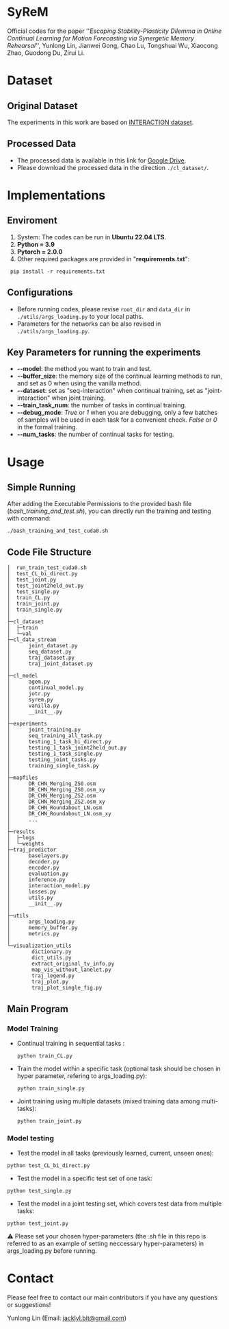 # SyReM

Official codes for the paper ''_Escaping Stability-Plasticity Dilemma in Online Continual Learning for Motion Forecasting via Synergetic Memory Rehearsal_'', Yunlong Lin, Jianwei Gong, Chao Lu, Tongshuai Wu, Xiaocong Zhao, Guodong Du, Zirui Li.


# Dataset
## Original Dataset
The experiments in this work are based on [INTERACTION dataset](https://interaction-dataset.com/).
## Processed Data
- The processed data is available in this link for [Google Drive](https://drive.google.com/drive/folders/1roEeNQJFz777DbPEMf21R3j2BQdRKecp?usp=drive_link).
- Please download the processed data in the direction ```./cl_dataset/```.

# Implementations
## Enviroment
1. System: The codes can be run in **Ubuntu 22.04 LTS**.
2. **Python = 3.9**
3. **Pytorch = 2.0.0**
4. Other required packages are provided in "**requirements.txt**":
```
 pip install -r requirements.txt
```
## Configurations
- Before running codes, please revise ```root_dir``` and ```data_dir``` in ```./utils/args_loading.py``` to your local paths.
- Parameters for the networks can be also revised in ```./utils/args_loading.py```.


## Key Parameters for running the experiments
- **--model**: the method you want to train and test.
- **--buffer_size**: the memory size of the continual learning methods to run, and set as 0 when using the vanilla method.
- **--dataset**: set as "seq-interaction" when continual training, set as "joint-interaction" when joint training.
- **--train_task_num**: the number of tasks in continual training.
- **--debug_mode**: _True_ or _1_ when you are debugging, only a few batches of samples will be used in each task for a convenient check. _False_ or _0_ in the formal training.
-  **--num_tasks**: the number of continual tasks for testing.


# Usage 
## Simple Running
After adding the Executable Permissions to the provided bash file (_bash_training_and_test.sh_), you can directly run the training and testing with command:
```
./bash_training_and_test_cuda0.sh
```
## Code File Structure
```text
│  run_train_test_cuda0.sh
│  test_CL_bi_direct.py
│  test_joint.py
│  test_joint2held_out.py
│  test_single.py
│  train_CL.py
│  train_joint.py
│  train_single.py
│
├─cl_dataset
│  ├─train
│  └─val
├─cl_data_stream
│      joint_dataset.py
│      seq_dataset.py
│      traj_dataset.py
│      traj_joint_dataset.py
│
├─cl_model
│      agem.py
│      continual_model.py
│      jotr.py
│      syrem.py
│      vanilla.py
│      __init__.py
│
├─experiments
│      joint_training.py
│      seq_training_all_task.py
│      testing_1_task_bi_direct.py
│      testing_1_task_joint2held_out.py
│      testing_1_task_single.py
│      testing_joint_tasks.py
│      training_single_task.py
│
├─mapfiles
│      DR_CHN_Merging_ZS0.osm
│      DR_CHN_Merging_ZS0.osm_xy
│      DR_CHN_Merging_ZS2.osm
│      DR_CHN_Merging_ZS2.osm_xy
│      DR_CHN_Roundabout_LN.osm
│      DR_CHN_Roundabout_LN.osm_xy
│      ...
│
├─results
│  ├─logs
│  └─weights
├─traj_predictor
│      baselayers.py
│      decoder.py
│      encoder.py
│      evaluation.py
│      inference.py
│      interaction_model.py
│      losses.py
│      utils.py
│      __init__.py
│
├─utils
│      args_loading.py
│      memory_buffer.py
│      metrics.py
│
└─visualization_utils
        dictionary.py
        dict_utils.py
        extract_original_tv_info.py
        map_vis_without_lanelet.py
        traj_legend.py
        traj_plot.py
        traj_plot_single_fig.py
```
## Main Program

### Model Training

- Continual training in sequential tasks :
  ```
  python train_CL.py
  ```

- Train the model within a specific task (optional task should be chosen in hyper parameter, refering to args_loading.py):
  ```
  python train_single.py
  ```
- Joint training using multiple datasets (mixed training data among multi-tasks):
  ```
  python train_joint.py
  ```

### Model testing

- Test the model in all tasks (previously learned, current, unseen ones):
```
python test_CL_bi_direct.py
```

- Test the model in a specific test set of one task:
```
python test_single.py
```

- Test the model in a joint testing set, which covers test data from multiple tasks:
```
python test_joint.py
```

⚠ Please set your chosen hyper-parameters (the .sh file in this repo is referred to as an example of setting neccessary hyper-parameters) in args_loading.py before running.


# Contact
Please feel free to contact our main contributors if you have any questions or suggestions!

Yunlong Lin (Email: jacklyl.bit@gmail.com)
